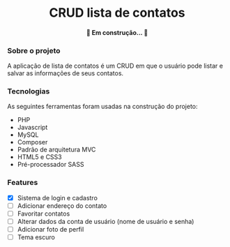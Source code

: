 
<h1  align="center">CRUD lista de contatos</h1>
<h4 align="center"> 🚧 Em construção... 🚧 </h4>

### Sobre o projeto
<p>A aplicação de lista de contatos é um CRUD em que o usuário pode listar e salvar as informações de seus contatos. </p>

###  Tecnologias

As seguintes ferramentas foram usadas na construção do projeto:

* PHP
* Javascript
* MySQL
* Composer
* Padrão de arquitetura MVC
* HTML5 e CSS3
* Pré-processador SASS 

### Features 
- [X] Sistema de login e cadastro
- [ ] Adicionar endereço do contato
- [ ] Favoritar contatos
- [ ] Alterar dados da conta de usuário (nome de usuário e senha)
- [ ] Adicionar foto de perfil
- [ ] Tema escuro
